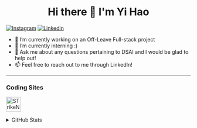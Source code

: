 <h1 align='center'> Hi there 👋 I'm Yi Hao </h1>

[![Instagram](https://img.shields.io/badge/Follow-me-blue?style=for-the-badge&logo=instagram)](https://www.instagram.com/puah_yihao/)
[![Linkedin](https://img.shields.io/badge/Connect%20with%20me-CV-blue?style=for-the-badge&logo=linkedin)](https://www.linkedin.com/in/yi-hao-puah-7286b11b8/)


- 🔭 I’m currently working on an Off-Leave Full-stack project
- 🌱 I’m currently interning :)
- 💬 Ask me about any questions pertaining to DSAI and I would be glad to help out!
- 📫 Feel free to reach out to me through LinkedIn!

---

### Coding Sites

<p align="left">
<a href="https://leetcode.com/STrikeNone/" target="blank"><img align="center" src="https://upload.wikimedia.org/wikipedia/commons/1/19/LeetCode_logo_black.png" alt="STrikeNone" height="40" width="40" /></a>
</p>


<details>
  
  <summary>GitHub Stats</summary>
  <img align="left" alt="GitHub Stats" src="https://github-readme-stats.vercel.app/api?username=STrikeNone" />
  
</details>
